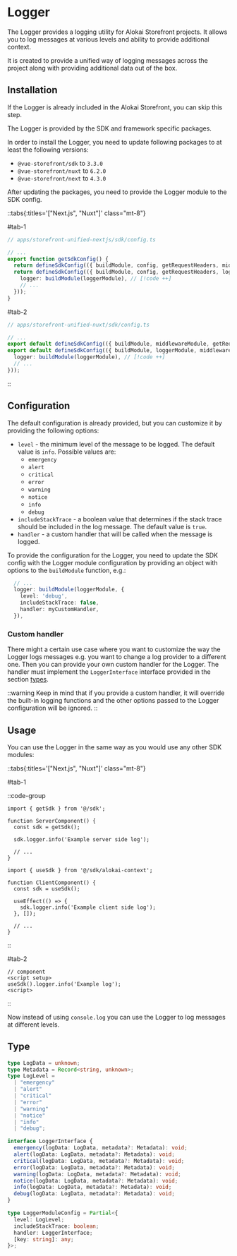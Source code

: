 # Logger

The Logger provides a logging utility for Alokai Storefront projects. It allows you to log messages at various levels and ability to provide additional context. 

It is created to provide a unified way of logging messages across the project along with providing additional data out of the box.

## Installation

If the Logger is already included in the Alokai Storefront, you can skip this step.

The Logger is provided by the SDK and framework specific packages.

In order to install the Logger, you need to update following packages to at least the following versions:
* `@vue-storefront/sdk` to `3.3.0`
* `@vue-storefront/nuxt` to `6.2.0`
* `@vue-storefront/next` to `4.3.0`
  
After updating the packages, you need to provide the Logger module to the SDK config.

::tabs{:titles='["Next.js", "Nuxt"]' class="mt-8"}

#tab-1

```ts
// apps/storefront-unified-nextjs/sdk/config.ts

// ...
export function getSdkConfig() {
  return defineSdkConfig(({ buildModule, config, getRequestHeaders, middlewareModule }) => ({ // [!code --]
  return defineSdkConfig(({ buildModule, config, getRequestHeaders, loggerModule, middlewareModule }) => ({ // [!code ++]
    logger: buildModule(loggerModule), // [!code ++]
    // ...
  }));
}
```

#tab-2

```ts
// apps/storefront-unified-nuxt/sdk/config.ts

// ...
export default defineSdkConfig(({ buildModule, middlewareModule, getRequestHeaders, config }) => ({ // [!code --]
export default defineSdkConfig(({ buildModule, loggerModule, middlewareModule, getRequestHeaders, config }) => ({ // [!code ++]
  logger: buildModule(loggerModule), // [!code ++]
  // ...
}));
```
::


## Configuration

The default configuration is already provided, but you can customize it by providing the following options:

* `level` - the minimum level of the message to be logged. The default value is `info`. Possible values are:
  * `emergency` 
  * `alert`
  * `critical`
  * `error`
  * `warning`
  * `notice`
  * `info`
  * `debug`
* `includeStackTrace` - a boolean value that determines if the stack trace should be included in the log message. The default value is `true`.
* `handler` - a custom handler that will be called when the message is logged.

To provide the configuration for the Logger, you need to update the SDK config with the Logger module configuration by providing an object with options to the `buildModule` function, e.g.:
```ts
  // ...
  logger: buildModule(loggerModule, {
    level: 'debug',
    includeStackTrace: false,
    handler: myCustomHandler,
  }),
```

### Custom handler
There might a certain use case where you want to customize the way the Logger logs messages e.g. you want to change a log provider to a different one.
Then you can provide your own custom handler for the Logger. The handler must implement the `LoggerInterface` interface provided in the section [types](#type).

::warning
Keep in mind that if you provide a custom handler, it will override the built-in logging functions and the other options passed to the Logger configuration will be ignored.
::

## Usage

You can use the Logger in the same way as you would use any other SDK modules:

::tabs{:titles='["Next.js", "Nuxt"]' class="mt-8"}

#tab-1

::code-group

```tsx [Server Side]
import { getSdk } from '@/sdk';

function ServerComponent() {
  const sdk = getSdk();

  sdk.logger.info('Example server side log');

  // ...
}
```

```tsx [Client Side]
import { useSdk } from '@/sdk/alokai-context';

function ClientComponent() {
  const sdk = useSdk();

  useEffect(() => {
    sdk.logger.info('Example client side log');
  }, []);
  
  // ...
}
```

::

#tab-2

```vue
// component
<script setup>
useSdk().logger.info('Example log');
<script>
```
::

Now instead of using `console.log` you can use the Logger to log messages at different levels.

## Type

```ts
type LogData = unknown;
type Metadata = Record<string, unknown>;
type LogLevel =
  | "emergency"
  | "alert"
  | "critical"
  | "error"
  | "warning"
  | "notice"
  | "info"
  | "debug";

interface LoggerInterface {
  emergency(logData: LogData, metadata?: Metadata): void;
  alert(logData: LogData, metadata?: Metadata): void;
  critical(logData: LogData, metadata?: Metadata): void;
  error(logData: LogData, metadata?: Metadata): void;
  warning(logData: LogData, metadata?: Metadata): void;
  notice(logData: LogData, metadata?: Metadata): void;
  info(logData: LogData, metadata?: Metadata): void;
  debug(logData: LogData, metadata?: Metadata): void;
}

type LoggerModuleConfig = Partial<{
  level: LogLevel;
  includeStackTrace: boolean;
  handler: LoggerInterface;
  [key: string]: any;
}>;

```
